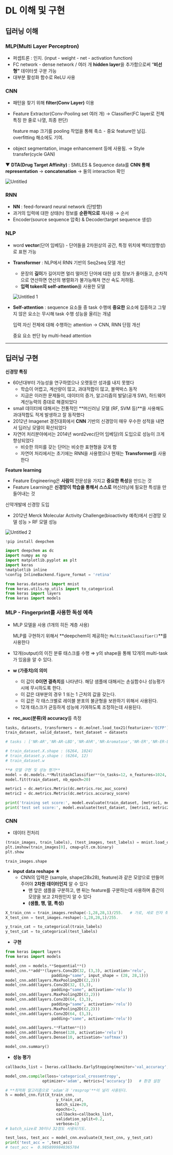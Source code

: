 # DL 이해 및 구현

## 딥러닝 이해

### MLP(Multi Layer Perceptron)

- 퍼셉트론 : 인지. (input - weight - net - activation function)
- FC network - dense network / 여러 개 **hidden layer**을 추가함으로써 “**비선형”** 데이터셋 구분 가능
- 대부분 활성화 함수로 ReLU 사용

### CNN

- 패턴을 찾기 위해 **filter(Conv Layer)** 이용
- Feature Extractor(Conv-Pooling set 여러 개) → Classifier(FC layer로 전체 특징 한 줄로 나열, 최종 판단)
    
    feature map 크기를 pooling 작업을 통해 축소 - 중요 feature만 남김. overfitting 해소에도 기여.
    
- object segmentation, image enhancement 등에 사용됨. → Style transfer(cycle GAN)

▼ **DTA(Drug Target Affinity)** : SMILES & Sequence data를 **CNN 통해 representation** → **concatenation** → 둘의 interaction 확인

![Untitled](https://github.com/doammii/AIDD-study/assets/100724454/1805737e-165d-4fef-8606-0441ed60c9a5)


### RNN

- **NN** : feed-forward neural network (단방향)
- 과거의 입력에 대한 상태(h) 정보를 **순환적으로** 재사용 → 순서
- Encoder(source sequence 압축) & Decoder(target sequence 생성)

### NLP

- word **vector**(단어 임베딩) - 단어들을 2차원상의 공간, 특정 위치에 벡터(방향성)로 표현 가능
- **Transformer** : NLP에서 RNN 기반의 Seq2seq 모델 개선
    - 문장의 **길이**가 길어지면 멀리 떨어진 단어에 대한 상호 정보가 줄어들고, 순차적으로 연산하면 연산의 병렬화가 불가능해져 연산 속도 저하됨.
    - **입력 token의 self-attention**을 사용한 모델
    
    ![Untitled 1](https://github.com/doammii/AIDD-study/assets/100724454/e1b46506-3655-457e-8919-586fd9f29952)

    
- **Self-attention** : sequence 요소들 중 task 수행에 **중요한** 요소에 집중하고 그렇지 않은 요소는 무시해 task 수행 성능을 올리는 개념
    
    입력 자신 전체에 대해 수행하는 attention → CNN, RNN 단점 개선
    
    중요 요소 판단 by multi-head attention
    

---

## 딥러닝 구현

**신경망 특징**

- 60년대부터 가능성을 연구하였으나 오랫동안 성과를 내지 못했다
    - 학습이 어렵고, 계산량이 많고, 과대적합이 많고, 블랙박스 동작
    - 지금은 이러한 문제들이, 데이터의 증가, 알고리즘의 발달(공개 SW), 하드웨어 계산능력의 증대로 해결되었다
- small 데이터에 대해서는 전통적인 **머신러닝 모델 (RF, SVM 등)**을 사용해도 과대적합도 적게 발생하고 잘 동작했다
- 2012년 Imagenet 경진대회에서 **CNN** 기반의 신경망이 매우 우수한 성적을 내면서 딥러닝 모델이 확산되었다
- 자연어 처리분야에서는 2014년 word2vec(단어 임베딩)의 도입으로 성능이 크게 향상되었다
    - 비슷한 의미를 갖는 단어는 비슷한 표현형을 갖게 함
    - 자연어 처리에서는 초기에는 RNN을 사용했으나 현재는 **Transformer**를 사용한다

**Feature learning**

- Feature Engineering은 **사람이** 전문성을 가지고 **중요한 특성**을 만드는 것
- Feature Learning은 **신경망이 학습을 통해서 스스로** 머신러닝에 필요한 특성을 만들어내는 것

신약개발에 신경망 도입

- 2012년 Merck Molecular Activity Challenge(bioactivity 예측)에서 신경망 모델 성능 > RF 모델 성능

![Untitled 2](https://github.com/doammii/AIDD-study/assets/100724454/4a00726d-f8af-4ff0-98b5-e05bf11a0839)

```python
!pip install deepchem

import deepchem as dc
import numpy as np
import matplotlib.pyplot as plt
import keras
%matplotlib inline
%config InlineBackend.figure_format = 'retina'

from keras.datasets import mnist
from keras.utils.np_utils import to_categorical
from keras import layers
from keras import models
```

### MLP - Fingerprint를 사용한 독성 예측

- MLP 모델을 사용 (1개의 히든 계층 사용)
    
    MLP를 구현하기 위해서 **deepchem이 제공하는 `MultitaskClassifier()`**를 사용한다
    
- 12개(output)의 이진 분류 태스크를 수행 ⇒ y의 shape을 통해 12개의 multi-task가 있음을 알 수 있다.
- **w (가중치)의 의미**
    - 이 값이 **0이면 결측치**를 나타낸다. 해당 샘플에 대해서는 손실함수나 성능평가 시에 무시하도록 한다.
    - 이 값은 대부분의 경우 1 또는 1 근처의 값을 갖는다.
    - 이 값은 각 태스크별로 레이블 분포의 불균형을 보완하기 위해서 사용된다.
    - 12개 태스크가 균등하게 성능에 기여하도록 조정하는데 사용된다.
- **roc_auc(분류)와 accuracy**를 측정

```python
tasks, datasets, transformers = dc.molnet.load_tox21(featurizer='ECFP')
train_dataset, valid_dataset, test_dataset = datasets

# tasks : ['NR-AR','NR-AR-LBD','NR-AhR','NR-Aromatase','NR-ER','NR-ER-LBD','NR-PPAR-gamma','SR-ARE','SR-ATAD5','SR-HSE','SR-MMP','SR-p53']

# train_dataset.X.shape : (6264, 1024)
# train_dataset.y.shape : (6264, 12)
# train_dataset.w

**# 모델 구현 및 성능 평가**
model = dc.models.**MultitaskClassifier**(n_tasks=12, n_features=1024, layer_sizes=[1000]) 
model.fit(train_dataset, nb_epoch=20)

metric1 = dc.metrics.Metric(dc.metrics.roc_auc_score)
metric2 = dc.metrics.Metric(dc.metrics.accuracy_score)

print('training set score:', model.evaluate(train_dataset, [metric1, metric2], transformers))
print('test set score:', model.evaluate(test_dataset, [metric1, metric2], transformers))

```

### CNN

- 데이터 전처리

```python
(train_images, train_labels), (test_images, test_labels) = mnist.load_data()
plt.imshow(train_images[0], cmap=plt.cm.binary)
plt.show

train_images.shape
```

- **input data reshape ★**
    - CNN의 입력은 (sample, shape(28x28), feature)과 같은 모양으로 만들어주어야 **2차원 데이터인지** 알 수 있다
        - 맨 앞은 샘플을 구분하고, 맨 뒤는 feature를 구분하는데 사용하며 중간이 모양을 보고 2차원인지 알 수 있다
        - **(샘플, 행, 열, 특성)**

```python
X_train_cnn = train_images.reshape(-1,28,28,1)/255.   # 가로, 세로 인자 줘야 함. 255로 나눈 이유(0~1 사이 아날로그값으로 변환)
X_test_cnn = test_images.reshape(-1,28,28,1)/255.

y_train_cat = to_categorical(train_labels)
y_test_cat = to_categorical(test_labels)
```

- **구현**

```python
from keras import layers
from keras import models

model_cnn = models.**Sequential**()
model_cnn.**add**(layers.Conv2D(32, (3,3), activation='relu', 
                    padding="same", input_shape = (28, 28,1)))
model_cnn.add(layers.MaxPooling2D((2,2)))
model_cnn.add(layers.Conv2D(32, (3,3), 
                    padding="same", activation='relu'))
model_cnn.add(layers.MaxPooling2D((2,2)))
model_cnn.add(layers.Conv2D(64, (3,3), 
                    padding="same", activation='relu'))
model_cnn.add(layers.MaxPooling2D((2,2)))
model_cnn.add(layers.Conv2D(64, (3,3), 
                    padding="same", activation='relu'))

model_cnn.add(layers.**Flatten**())
model_cnn.add(layers.Dense(128, activation='relu'))
model_cnn.add(layers.Dense(10, activation='softmax'))

model_cnn.summary()
```

- **성능 평가**

```python
callbacks_list = [keras.callbacks.EarlyStopping(monitor='val_accuracy', patience=3)]

model_cnn.compile(loss='categorical_crossentropy',
                optimizer='adam', metrics=['accuracy'])   # 환경 설정

# **최적화 알고리즘으로 'adam'과 'rmsprop'**이 널리 사용된다.
h = model_cnn.fit(X_train_cnn,
                      y_train_cat,
                      batch_size=20,
                      epochs=3,
                      callbacks=callbacks_list,
                      validation_split=0.2,
                      verbose=1)
# batch_size로 30이나 32정도 사용되기도.

test_loss, test_acc = model_cnn.evaluate(X_test_cnn, y_test_cat)
print('test_acc = ',test_acc)
# test_acc =  0.9858999848365784
```